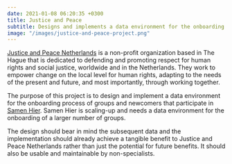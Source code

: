 ```yaml
---
date: 2021-01-08 06:20:35 +0300
title: Justice and Peace
subtitle: Designs and implements a data environment for the onboarding process of groups and newcomers that participate in Samen Hier.
image: "/images/justice-and-peace-project.png"
---
```


<a href="https://justiceandpeace.nl/en/">Justice and Peace Netherlands</a> is a non-profit organization based in The Hague that is dedicated to defending and promoting respect for human rights and social justice, worldwide and in the Netherlands. They work to empower change on the local level for human rights, adapting to the needs of the present and future, and most importantly, through working together.

The purpose of this project is to design and implement a data environment for the onboarding process of groups and newcomers that participate in [Samen Hier](https://justiceandpeace.nl/en/initiatives/samen-hier/). Samen Hier is scaling-up and needs a data environment for the onboarding of a larger number of groups.

The design should bear in mind the subsequent data and the implementation should already achieve a tangible benefit to Justice and Peace Netherlands rather than just the potential for future benefits. It should also be usable and maintainable by non-specialists.

